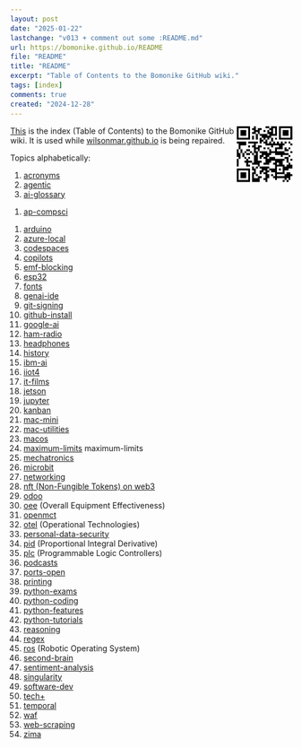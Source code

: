 ```yaml
---
layout: post
date: "2025-01-22"
lastchange: "v013 + comment out some :README.md"
url: https://bomonike.github.io/README
file: "README"
title: "README"
excerpt: "Table of Contents to the Bomonike GitHub wiki." 
tags: [index]
comments: true
created: "2024-12-28"
---
```


<a target="_blank" href="https://bomonike.github.io/README">This<img align="right" width="100" height="100" alt="README.png" src="https://github.com/bomonike/bomonike.github.io/blob/master/images/README.png?raw=true" /><a>
is the index (Table of Contents) to the Bomonike GitHub wiki.
It is used while <a target="_blank" href="https://wilsonmar.github.io/posts">wilsonmar.github.io</a> is being repaired.

Topics alphabetically:
1. <a target="_blank" href="https://bomonike.github.io/acronyms">acronyms</a>
1. <a target="_blank" href="https://bomonike.github.io/agentic">agentic</a>
1. <a target="_blank" href="https://bomonike.github.io/ai-glossary">ai-glossary</a>
<!--<|cursor1. <a target="_blank" href="https://bomonike.github.io/anthropic">anthropic</a>-->
1. <a target="_blank" href="https://bomonike.github.io/ap-compsci">ap-compsci</a>
<!--1. <a target="_blank" href="https://bomonike.github.io/aprs">aprs</a> -->
1. <a target="_blank" href="https://bomonike.github.io/arduino">arduino</a>
1. <a target="_blank" href="https://bomonike.github.io/azure-local">azure-local</a>
1. <a target="_blank" href="https://bomonike.github.io/codespaces">codespaces</a>
1. <a target="_blank" href="https://bomonike.github.io/copilots">copilots</a>
1. <a target="_blank" href="https://bomonike.github.io/emf-blocking">emf-blocking</a>
1. <a target="_blank" href="https://bomonike.github.io/esp32">esp32</a>
1. <a target="_blank" href="https://bomonike.github.io/fonts">fonts</a>
1. <a target="_blank" href="https://bomonike.github.io/genai-ide">genai-ide</a>
1. <a target="_blank" href="https://bomonike.github.io/git-signing">git-signing</a>
1. <a target="_blank" href="https://bomonike.github.io/github-install">github-install</a>
1. <a target="_blank" href="https://bomonike.github.io/google-ai">google-ai</a>
1. <a target="_blank" href="https://bomonike.github.io/ham-radio">ham-radio</a>
1. <a target="_blank" href="https://bomonike.github.io/headphones">headphones</a>
1. <a target="_blank" href="https://bomonike.github.io/history">history</a>
1. <a target="_blank" href="https://bomonike.github.io/ibm-ai">ibm-ai</a>
1. <a target="_blank" href="https://bomonike.github.io/iiot4">iiot4</a>
1. <a target="_blank" href="https://bomonike.github.io/it-films">it-films</a>
1. <a target="_blank" href="https://bomonike.github.io/jetson">jetson</a>
1. <a target="_blank" href="https://bomonike.github.io/jupyter">jupyter</a>
1. <a target="_blank" href="https://bomonike.github.io/kanban">kanban</a>
1. <a target="_blank" href="https://bomonike.github.io/mac-mini">mac-mini</a>
1. <a target="_blank" href="https://bomonike.github.io/mac-utilities">mac-utilities</a>
1. <a target="_blank" href="https://bomonike.github.io/macos">macos</a>
1. <a target="_blank" href="https://bomonike.github.io/maximum-limits">maximum-limits</a>
maximum-limits
1. <a target="_blank" href="https://bomonike.github.io/mechatronics">mechatronics</a>
1. <a target="_blank" href="https://bomonike.github.io/microbit">microbit</a>
1. <a target="_blank" href="https://bomonike.github.io/networking">networking</a>
1. <a target="_blank" href="https://bomonike.github.io/nft">nft (Non-Fungible Tokens) on web3</a>
1. <a target="_blank" href="https://bomonike.github.io/odoo">odoo</a>
1. <a target="_blank" href="https://bomonike.github.io/oee">oee</a> (Overall Equipment Effectiveness)
1. <a target="_blank" href="https://bomonike.github.io/openmct">openmct</a>
1. <a target="_blank" href="https://bomonike.github.io/otel">otel</a> (Operational Technologies)
1. <a target="_blank" href="https://bomonike.github.io/personal-data-security">personal-data-security</a>
1. <a target="_blank" href="https://bomonike.github.io/pid">pid</a> (Proportional Integral Derivative)
1. <a target="_blank" href="https://bomonike.github.io/plc">plc</a>  (Programmable Logic Controllers)
1. <a target="_blank" href="https://bomonike.github.io/podcasts">podcasts</a>
1. <a target="_blank" href="https://bomonike.github.io/ports-open">ports-open</a>
1. <a target="_blank" href="https://bomonike.github.io/printing">printing</a>
1. <a target="_blank" href="https://bomonike.github.io/python-exams">python-exams</a>
1. <a target="_blank" href="https://bomonike.github.io/python-coding">python-coding</a>
1. <a target="_blank" href="https://bomonike.github.io/python-features">python-features</a>
1. <a target="_blank" href="https://bomonike.github.io/python-tutorials">python-tutorials</a>
1. <a target="_blank" href="https://bomonike.github.io/reasoning">reasoning</a>
1. <a target="_blank" href="https://bomonike.github.io/regex">regex</a>
1. <a target="_blank" href="https://bomonike.github.io/ros">ros</a> (Robotic Operating System)
1. <a target="_blank" href="https://bomonike.github.io/second-brain">second-brain</a>
1. <a target="_blank" href="https://bomonike.github.io/sentiment-analysis">sentiment-analysis</a>
1. <a target="_blank" href="https://bomonike.github.io/singularity">singularity</a>
1. <a target="_blank" href="https://bomonike.github.io/software-dev">software-dev</a>
1. <a target="_blank" href="https://bomonike.github.io/tech+">tech+</a>
1. <a target="_blank" href="https://bomonike.github.io/temporal">temporal</a>
1. <a target="_blank" href="https://bomonike.github.io/waf">waf</a>
1. <a target="_blank" href="https://bomonike.github.io/web-scraping">web-scraping</a>
1. <a target="_blank" href="https://bomonike.github.io/zima">zima</a>